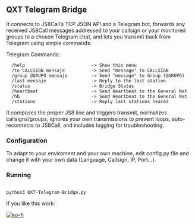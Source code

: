 ## QXT Telegram Bridge

It connects to JS8Call’s TCP JSON API and a Telegram bot, forwards any received JS8Call messages addressed to your callsign or your monitored groups to a chosen Telegram chat, and lets you transmit back from Telegram using simple commands:

Telegram Commands:
```telegram
  /help                         -> Show this menu
  /to CALLSIGN mensaje          -> Send "message" to CALLSIGN
  /group @GRUPO mensaje         -> Send "message" to Group (@GRUPO)
  /last mensaje                 -> Reply to the last station
  /status                       -> Bridge Status
  /heartbeat                    -> Send Heartbeat to the General Net
  /hb                           -> Send Heartbeat to the General Net
  /stations                     -> Reply last stations heared
```

It composes the proper JS8 line and triggers transmit, normalizes callsigns/groups, ignores your own transmissions to prevent loops, auto-reconnects to JS8Call, and includes logging for troubleshooting.

### Configuration
To adapt to your enviroment and your own machine, edit config.py file and change it with your own data (Language, Callsign, IP, Port...).

### Running

```shell

python3 QXT-Telegram-Bridge.py

```


If you like this work:

[![ko-fi](https://ko-fi.com/img/githubbutton_sm.svg)](https://ko-fi.com/M4M81CV1EX)
